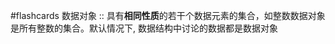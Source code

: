 #flashcards 数据对象 :: 具有**相同性质**的若干个数据元素的集合，如整数数据对象是所有整数的集合。默认情况下, 数据结构中讨论的数据都是数据对象
<!--SR:!2024-01-24,1,190-->
